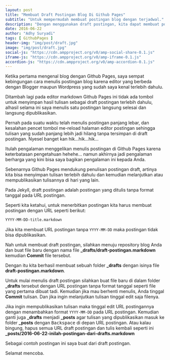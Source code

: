 ```yaml
---
layout: post
title: "Membuat Draft Postingan Blog Di Github Pages"
subtitle: "Untuk mempermudah membuat postingan blog dengan terjadwal."
description: "Dengan menggunakan draft postingan, kita dapat membuat postingan dengan menundanya hari ini dan melanjutkannya esok hari."
date: 2016-06-22
author: "Adhy Suryadi"
tags: [ GithubPages ]
header-img: "img/post/draft.jpg"
image: "img/post/draft.jpg"
social-js: "https://cdn.ampproject.org/v0/amp-social-share-0.1.js"
iframe-js: "https://cdn.ampproject.org/v0/amp-iframe-0.1.js"
accordion-js: "https://cdn.ampproject.org/v0/amp-accordion-0.1.js"
---
```


Ketika pertama mengenal blog dengan Github Pages, saya sempat kebingungan cara menulis postingan blog karena editor yang berbeda dengan Blogger maupun Wordpress yang sudah saya kenal terlebih dahulu.

Ditambah lagi pada editor markdown Github Pages ini tidak ada tombol untuk menyimpan hasil tulisan sebagai draft postingan terlebih dahulu, alhasil selama ini saya menulis satu postingan langsung selesai dan langsung dipublikasikan.

Pernah pada suatu waktu telah menulis postingan panjang lebar, dan kesalahan pencet tombol me-reload halaman editor postingan sehingga tulisan yang sudah panjang lebih jadi hilang tanpa tersimpan di draft postingan. Nyesel banget kan hik...hik...hik...

Itulah pengalaman menggelikan menulis postingan di Github Pages karena keterbatasan pengetahuan hehehe... namun akhirnya jadi pengalaman berharga yang kini bisa saya bagikan pengalaman ini kepada Anda.

Sebenarnya Github Pages mendukung penulisan postingan draft, artinya kita bisa menyimpan tulisan terlebih dahulu dan kemudian melanjutkan atau mempublikasikan tulisannya di hari yang lain.

Pada Jekyll, draft postingan adalah postingan yang ditulis tanpa format tanggal pada URL postingan.

Seperti kita ketahui, untuk menerbitkan postingan kita harus membuat postingan dengan URL seperti berikut:

```markdown
YYYY-MM-DD-title.markdown
```

Jika kita membuat URL postingan tanpa `YYYY-MM-DD` maka postingan tidak bisa dipublikasikan.

Nah untuk membuat draft postingan, silahkan menuju repository blog Anda dan buat file baru dengan nama file **_drafts/draft-postingan.markdown** kemudian **Commit** file tersebut.

Dengan itu kita berhasil membuat sebuah folder **_drafts** dengan isinya file **draft-postingan.markdown**.

Untuk mulai menulis draft postingan silahkan buat file baru di dalam folder **_drafts** tersebut dengan URL postingan tanpa format tanggal seperti file yang pertama dibuat tadi. Kemudian jika mau berhenti menulis, Anda tinggal **Commit** tulisan. Dan jika ingin melanjutkan tulisan tinggal edit saja filenya.

Jika ingin mempublikasikan tulisan maka tinggal edit URL postingannya dengan menambahkan format `YYYY-MM-DD` pada URL postingan. Kemudian ganti juga **_drafts** menjadi **_posts** agar tulisan yang dipublikasikan masuk ke folder **_posts** dengan <kbd>Backspace</kbd> di depan URL postingan. Atau kalau bingung, hapus semua URL draft postingan dan tulis kembali seperti ini **_posts/2016-06-22-inilah-postingan-dari-drafts.markdown**

Sebagai contoh postingan ini saya buat dari draft postingan.

Selamat mencoba.
